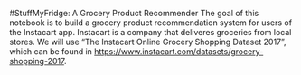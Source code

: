 
#StuffMyFridge: A Grocery Product Recommender
The goal of this notebook is to build a grocery product recommendation system for users of the Instacart app. Instacart is a company that deliveres groceries from local stores. We will use “The Instacart Online Grocery Shopping Dataset 2017”, which can be found in https://www.instacart.com/datasets/grocery-shopping-2017.
